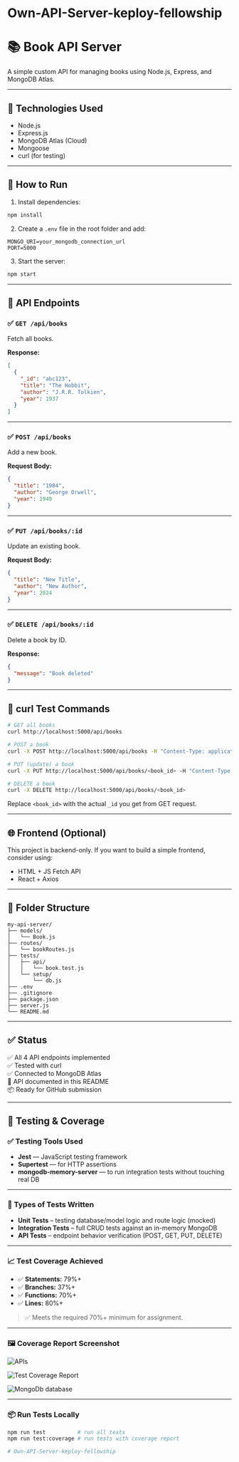 # Own-API-Server-keploy-fellowship

# 📚 Book API Server

A simple custom API for managing books using Node.js, Express, and MongoDB Atlas.

---

## 🔧 Technologies Used

- Node.js
- Express.js
- MongoDB Atlas (Cloud)
- Mongoose
- curl (for testing)

---

## 🚀 How to Run

1. Install dependencies:

```bash
npm install
```

2. Create a `.env` file in the root folder and add:

```
MONGO_URI=your_mongodb_connection_url
PORT=5000
```

3. Start the server:

```bash
npm start
```

---

## 📡 API Endpoints

### ✅ `GET /api/books`
Fetch all books.

**Response:**
```json
[
  {
    "_id": "abc123",
    "title": "The Hobbit",
    "author": "J.R.R. Tolkien",
    "year": 1937
  }
]
```

---

### ✅ `POST /api/books`
Add a new book.

**Request Body:**
```json
{
  "title": "1984",
  "author": "George Orwell",
  "year": 1949
}
```

---

### ✅ `PUT /api/books/:id`
Update an existing book.

**Request Body:**
```json
{
  "title": "New Title",
  "author": "New Author",
  "year": 2024
}
```

---

### ✅ `DELETE /api/books/:id`
Delete a book by ID.

**Response:**
```json
{
  "message": "Book deleted"
}
```

---

## 🧪 curl Test Commands

```bash
# GET all books
curl http://localhost:5000/api/books

# POST a book
curl -X POST http://localhost:5000/api/books -H "Content-Type: application/json" -d "{\"title\":\"The Hobbit\", \"author\":\"J.R.R. Tolkien\", \"year\":1937}"

# PUT (update) a book
curl -X PUT http://localhost:5000/api/books/<book_id> -H "Content-Type: application/json" -d "{\"title\":\"Updated Title\", \"author\":\"Updated Author\", \"year\":2024}"

# DELETE a book
curl -X DELETE http://localhost:5000/api/books/<book_id>
```

Replace `<book_id>` with the actual `_id` you get from GET request.

---

## 🌐 Frontend (Optional)

This project is backend-only. If you want to build a simple frontend, consider using:

- HTML + JS Fetch API
- React + Axios

---

## 📂 Folder Structure

```
my-api-server/
├── models/
│   └── Book.js
├── routes/
│   └── bookRoutes.js
├── tests/
│   ├── api/
│   │   └── book.test.js
│   └── setup/
│       └── db.js
├── .env
├── .gitignore
├── package.json
├── server.js
└── README.md

```

---

## ✅ Status

✅ All 4 API endpoints implemented  
✅ Tested with curl  
✅ Connected to MongoDB Atlas  
📝 API documented in this README  
📦 Ready for GitHub submission

---


## 🧪 Testing & Coverage

### ✅ Testing Tools Used

- **Jest** — JavaScript testing framework  
- **Supertest** — for HTTP assertions  
- **mongodb-memory-server** — to run integration tests without touching real DB  

---

### 🧪 Types of Tests Written

- **Unit Tests** – testing database/model logic and route logic (mocked)  
- **Integration Tests** – full CRUD tests against an in-memory MongoDB  
- **API Tests** – endpoint behavior verification (POST, GET, PUT, DELETE)  

---

### 📈 Test Coverage Achieved

- ✅ **Statements:** 79%+  
- ✅ **Branches:** 37%+  
- ✅ **Functions:** 70%+  
- ✅ **Lines:** 80%+  

> ✅ Meets the required 70%+ minimum for assignment.

---

### 🖼️ Coverage Report Screenshot
![APIs ](./assets/api-get.png)

![Test Coverage Report](./assets/test.png) 

![MongoDb database](./assets/mongodb.png)


---

### 📦 Run Tests Locally

```bash
npm run test          # run all tests
npm run test:coverage # run tests with coverage report

# Own-API-Server-keploy-fellowship

